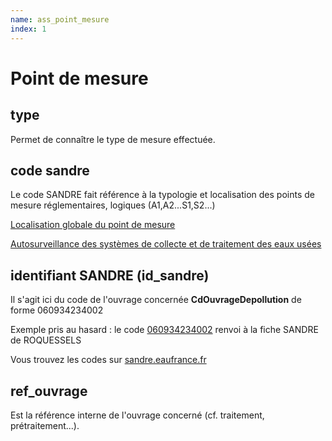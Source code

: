 ```yaml
---
name: ass_point_mesure
index: 1
---
```


# Point de mesure

## type
Permet de connaître le type de mesure effectuée.

## code sandre
Le code SANDRE fait référence à la typologie et localisation des points de mesure réglementaires, logiques (A1,A2...S1,S2...)

[Localisation globale du point de mesure](http://id.eaufrance.fr/nsa/47)

[Autosurveillance des systèmes de collecte et de traitement des eaux usées](https://www.sandre.eaufrance.fr/notice-doc/autosurveillance-des-syst%C3%A8mes-de-collecte-et-de-traitement-des-eaux-us%C3%A9es-0) 

## identifiant SANDRE (id_sandre)

Il s'agit ici du code de l'ouvrage concernée **CdOuvrageDepollution** de forme 060934234002

Exemple pris au hasard :
le code [060934234002](http://id.eaufrance.fr/SysTraitementEauxUsees/060934234002) renvoi à la fiche SANDRE de ROQUESSELS

Vous trouvez les codes sur [sandre.eaufrance.fr](https://www.sandre.eaufrance.fr/Rechercher-une-donnee-d-un-jeu?keyword=&ss_item_code=&ss_lbref_sandre=Syst%C2%8Ame+de+traitement+d%27eaux+us%C3%A9es&ss_statut_sandre=Valid%C3%A9&sm_field_pc_cdcassubstancechimiq=&ds_dt_crea_sandre_op=%3D&ds_dt_crea_sandre%5Bvalue%5D%5Bdate%5D=&ds_dt_crea_sandre%5Bmin%5D=&ds_dt_crea_sandre%5Bmax%5D=&sm_field_par_choice_parametre_label=&im_field_type_dc=&sm_field_annee_fin_dc=&im_field_emprise_admin_dc=&im_field_fam_param_dc=&im_field_milieu_dc=&im_field_support_dc=&im_field_dc_typerdd=&sm_field_finalite_dc=&sm_field_dc_anneefinrdd=&im_field_apt_cdthemetaxon=&sm_field_dc_bassinreference=&sm_field_apt_cdalternatif=&im_field_dc_departementrdd=&im_field_tax_cdthemetaxon=&im_field_dc_typomilieurss=&sm_field_tax_cdalternatif=&sm_field_dc_descriptionfinaliter=&sm_field_met_nomintmethode=&sm_field_par_cdmethode_label=)

## ref_ouvrage
Est la référence interne de l'ouvrage concerné (cf. traitement, prétraitement...).